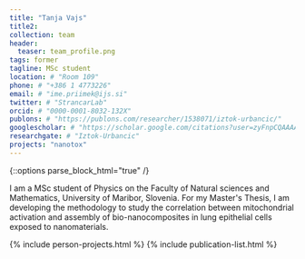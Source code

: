 ```yaml
---
title: "Tanja Vajs"
title2: 
collection: team
header:
  teaser: team_profile.png
tags: former
tagline: MSc student
location: # "Room 109"
phone: # "+386 1 4773226"
email: # "ime.priimek@ijs.si"
twitter: # "StrancarLab"
orcid: # "0000-0001-8032-132X"
publons: # "https://publons.com/researcher/1538071/iztok-urbancic/"
googlescholar: # "https://scholar.google.com/citations?user=zyFnpCQAAAAJ"
researchgate: # "Iztok-Urbancic"
projects: "nanotox"
---
```


{::options parse_block_html="true" /}

I am a MSc student of Physics on the Faculty of Natural sciences and Mathematics, University of Maribor, Slovenia. 
For my Master's Thesis, I am developing the methodology to study the correlation between mitochondrial activation and assembly of bio-nanocomposites in lung epithelial cells exposed to nanomaterials.


{% include person-projects.html %}
{% include publication-list.html %}